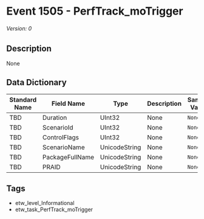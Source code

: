 # Event 1505 - PerfTrack_moTrigger
###### Version: 0

## Description
None

## Data Dictionary
|Standard Name|Field Name|Type|Description|Sample Value|
|---|---|---|---|---|
|TBD|Duration|UInt32|None|`None`|
|TBD|ScenarioId|UInt32|None|`None`|
|TBD|ControlFlags|UInt32|None|`None`|
|TBD|ScenarioName|UnicodeString|None|`None`|
|TBD|PackageFullName|UnicodeString|None|`None`|
|TBD|PRAID|UnicodeString|None|`None`|

## Tags
* etw_level_Informational
* etw_task_PerfTrack_moTrigger